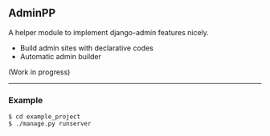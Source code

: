 ## AdminPP ##

A helper module to implement django-admin features nicely.

- Build admin sites with declarative codes
- Automatic admin builder

(Work in progress)

- - -

### Example

```
$ cd example_project
$ ./manage.py runserver
```